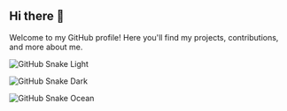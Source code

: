 ## Hi there 👋
Welcome to my GitHub profile! Here you'll find my projects, contributions, and more about me.


![GitHub Snake Light](github-snake.svg)

![GitHub Snake Dark](github-snake-dark.svg?palette=github-dark)

![GitHub Snake Ocean](ocean.gif?color_snake=orange&color_dots=#bfd6f6,#8dbdff,#64a1f4,#4b91f1,#3c7dd9)


<!--
**nullvaluez/nullvaluez** is a ✨ _special_ ✨ repository because its `README.md` (this file) appears on your GitHub profile.

Here are some ideas to get you started:

- 🔭 I’m currently working on ...
- 🌱 I’m currently learning ...
- 👯 I’m looking to collaborate on ...
- 🤔 I’m looking for help with ...
- 💬 Ask me about ...
- 📫 How to reach me: ...
- 😄 Pronouns: ...
- ⚡ Fun fact: ...
-->
